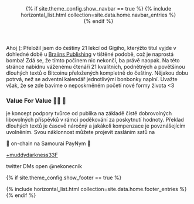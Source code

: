 
<header>
{% if site.theme_config.show_navbar == true %}
  {% include horizontal_list.html collection=site.data.home.navbar_entries %}
  <div class="dashed"></div>
{% endif %}
</header>


Ahoj (: Přeložil jsem do češtiny 21 lekcí od Gigiho, kterýžto titul vyjde v dohledné 
době u <a href="https://braiins.com/category/publishing">Braiins Publishing</a> v tištěné podobě, 
což je naprostá bomba! Zdá se, že tímto počinem nic nekončí, ba právě naopak. Na této stránce 
nabídnu váženému čtenáři 21 kvalitních, podnětných a povětšinou dlouhých textů o Bitcoinu 
přeložených kompletně do češtiny. Nějakou dobu potrvá, než se adventní kalendář jednotlivými 
bonbonky naplní. Uvažte však, že se zde bavíme o neposkrněném početí nové formy života <3


### Value For Value 🙏🏻 🧡

je koncept podpory tvůrce od publika na základě čistě dobrovolných libovolných příspěvků v rámci poděkování za poskytnutí hodnoty. Překlad dlouhých textů je časově náročný a jakákoli kompenzace je povznášejícím uvolněním. Svou náklonnost můžete projevit zasláním satů na

🔗 on-chain na Samourai PayNym 🤖

<a href="https://paynym.is/+muddydarkness33F">+muddydarkness33F</a>


twitter DMs open @nekonecnik


{% if site.theme_config.show_footer == true %}
  <footer>
    <div class="dashed"></div>
    {% include horizontal_list.html collection=site.data.home.footer_entries %}
  </footer>
{% endif %}
